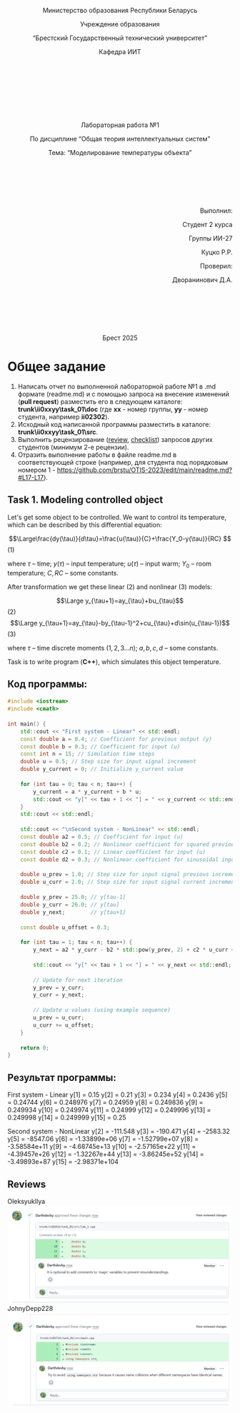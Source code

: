 <p align="center"> Министерство образования Республики Беларусь</p>
<p align="center">Учреждение образования</p>
<p align="center">“Брестский Государственный технический университет”</p>
<p align="center">Кафедра ИИТ</p>
<br><br><br><br><br><br><br>
<p align="center">Лабораторная работа №1</p>
<p align="center">По дисциплине “Общая теория интеллектуальных систем”</p>
<p align="center">Тема: “Моделирование температуры объекта”</p>
<br><br><br><br><br>
<p align="right">Выполнил:</p>
<p align="right">Студент 2 курса</p>
<p align="right">Группы ИИ-27</p>
<p align="right">Куцко Р.Р.</p>
<p align="right">Проверил:</p>
<p align="right">Дворанинович Д.А.</p>
<br><br><br><br><br>
<p align="center">Брест 2025</p>

# Общее задание #
1. Написать отчет по выполненной лабораторной работе №1 в .md формате (readme.md) и с помощью запроса на внесение изменений (**pull request**) разместить его в следующем каталоге: **trunk\ii0xxyy\task_01\doc** (где **xx** - номер группы, **yy** - номер студента, например **ii02302**).
2. Исходный код написанной программы разместить в каталоге: **trunk\ii0xxyy\task_01\src**.
3. Выполнить рецензирование ([review](https://linearb.io/blog/code-review-on-github), [checklist](https://linearb.io/blog/code-review-checklist)) запросов других студентов (минимум 2-е рецензии).
4. Отразить выполнение работы в файле readme.md в соответствующей строке (например, для студента под порядковым номером 1 - https://github.com/brstu/OTIS-2023/edit/main/readme.md?#L17-L17).

## Task 1. Modeling controlled object ##
Let's get some object to be controlled. We want to control its temperature, which can be described by this differential equation:

$$\Large\frac{dy(\tau)}{d\tau}=\frac{u(\tau)}{C}+\frac{Y_0-y(\tau)}{RC} $$ (1)

where $\tau$ – time; $y(\tau)$ – input temperature; $u(\tau)$ – input warm; $Y_0$ – room temperature; $C,RC$ – some constants.

After transformation we get these linear (2) and nonlinear (3) models:

$$\Large y_{\tau+1}=ay_{\tau}+bu_{\tau}$$ (2)
$$\Large y_{\tau+1}=ay_{\tau}-by_{\tau-1}^2+cu_{\tau}+d\sin(u_{\tau-1})$$ (3)

where $\tau$ – time discrete moments ($1,2,3{\dots}n$); $a,b,c,d$ – some constants.

Task is to write program (**С++**), which simulates this object temperature.


## Код программы:
```C++
#include <iostream>
#include <cmath>

int main() {
    std::cout << "First system - Linear" << std::endl;
    const double a = 0.4; // Coefficient for previous output (y)
    const double b = 0.3; // Coefficient for input (u)
    const int n = 15; // Simulation time steps
    double u = 0.5; // Step size for input signal increment
    double y_current = 0; // Initialize y_current value
    
    for (int tau = 0; tau < n; tau++) {
        y_current = a * y_current + b * u;
        std::cout << "y[" << tau + 1 << "] = " << y_current << std::endl;
    }
    std::cout << std::endl;

    std::cout << "\nSecond system - NonLinear" << std::endl;
    const double a2 = 0.5; // Coefficient for input (u)
    const double b2 = 0.2; // Nonlinear coefficient for squared previous output (prevY²)
    const double c2 = 0.1; // Linear coefficient for input (u)
    const double d2 = 0.3; // Nonlinear coefficient for sinusoidal input term
    
    double u_prev = 1.0; // Step size for input signal previous increment ( u[tau-1] )
    double u_curr = 2.0; // Step size for input signal current increment ( u[tau] )
    
    double y_prev = 25.0; // y[tau-1]
    double y_curr = 26.0; // y[tau]
    double y_next;        // y[tau+1]

    const double u_offset = 0.3;
    
    for (int tau = 1; tau < n; tau++) {
        y_next = a2 * y_curr - b2 * std::pow(y_prev, 2) + c2 * u_curr + d2 * std::sin(u_prev);
        
        std::cout << "y[" << tau + 1 << "] = " << y_next << std::endl;
        
        // Update for next iteration
        y_prev = y_curr;
        y_curr = y_next;
        
        // Update u values (using example sequence)
        u_prev = u_curr;
        u_curr += u_offset;
    }

    return 0;
}
```

## Результат программы:
First system - Linear
y[1] = 0.15
y[2] = 0.21
y[3] = 0.234
y[4] = 0.2436
y[5] = 0.24744
y[6] = 0.248976
y[7] = 0.24959
y[8] = 0.249836
y[9] = 0.249934
y[10] = 0.249974
y[11] = 0.24999
y[12] = 0.249996
y[13] = 0.249998
y[14] = 0.249999
y[15] = 0.25


Second system - NonLinear
y[2] = -111.548
y[3] = -190.471
y[4] = -2583.32
y[5] = -8547.06
y[6] = -1.33899e+06
y[7] = -1.52799e+07
y[8] = -3.58584e+11
y[9] = -4.68745e+13
y[10] = -2.57165e+22
y[11] = -4.39457e+26
y[12] = -1.32267e+44
y[13] = -3.86245e+52
y[14] = -3.49893e+87
y[15] = -2.98371e+104

## Reviews
OleksyukIlya
<br>
![Review for OleksyukIlya](OleksyukIlya.png)
<br>
JohnyDepp228
<br>
![Review for JohnyDepp228](JohnyDepp228.png)




